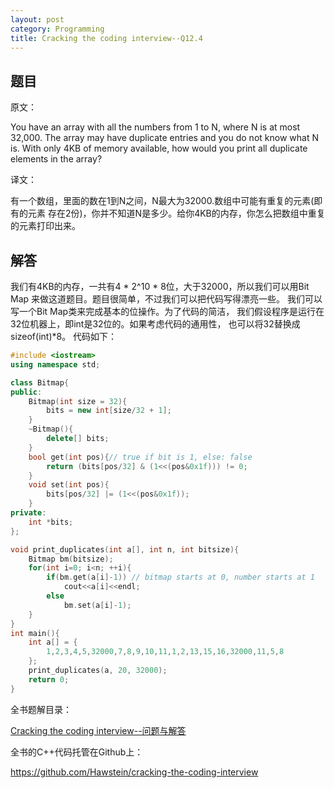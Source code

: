 ```yaml
---
layout: post
category: Programming
title: Cracking the coding interview--Q12.4
---
```


## 题目

原文：

You have an array with all the numbers from 1 to N, where N is at 
most 32,000. The array may have duplicate entries and you do not know 
what N is. With only 4KB of memory available, how would you print all 
duplicate elements in the array?

译文：

有一个数组，里面的数在1到N之间，N最大为32000.数组中可能有重复的元素(即有的元素
存在2份)，你并不知道N是多少。给你4KB的内存，你怎么把数组中重复的元素打印出来。

## 解答

我们有4KB的内存，一共有4 * 2^10 * 8位，大于32000，所以我们可以用Bit Map
来做这道题目。题目很简单，不过我们可以把代码写得漂亮一些。
我们可以写一个Bit Map类来完成基本的位操作。为了代码的简洁，
我们假设程序是运行在32位机器上，即int是32位的。如果考虑代码的通用性，
也可以将32替换成sizeof(int)*8。
代码如下：

```cpp
#include <iostream>
using namespace std;

class Bitmap{
public:
    Bitmap(int size = 32){
        bits = new int[size/32 + 1];
    }
    ~Bitmap(){
        delete[] bits;
    }
    bool get(int pos){// true if bit is 1, else: false
        return (bits[pos/32] & (1<<(pos&0x1f))) != 0;
    }
    void set(int pos){
        bits[pos/32] |= (1<<(pos&0x1f));
    }
private:
    int *bits;
};

void print_duplicates(int a[], int n, int bitsize){
    Bitmap bm(bitsize);
    for(int i=0; i<n; ++i){
        if(bm.get(a[i]-1)) // bitmap starts at 0, number starts at 1
            cout<<a[i]<<endl;
        else
            bm.set(a[i]-1);
    }
}
int main(){
    int a[] = {
        1,2,3,4,5,32000,7,8,9,10,11,1,2,13,15,16,32000,11,5,8
    };
    print_duplicates(a, 20, 32000);
    return 0;
}
```

全书题解目录：

[Cracking the coding interview--问题与解答](/posts/ctci-solutions-contents.html)

全书的C++代码托管在Github上：

<https://github.com/Hawstein/cracking-the-coding-interview>
